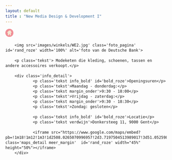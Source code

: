 ```yaml
---
layout: default
title : "New Media Design & Development I"
---
```

<div class='hoofdpagina_titel' id='winkelpagina'>

</div>

<div class='homebutton_kledingwinkels'><a href="index.html" class='roze'>
        <img src="images/roze.png" height='25px'>
</a></div>

<div id="content_winkel">

</div>

<div class='container_detail'>

        <img src='images/winkels/WE2.jpg' class='foto_pagina' id='rand_roze' width='100%' alt='foto van de Deutsche Bank'>

        <p class='tekst'> Modeketen die kleding, schoenen, tassen en andere accessoires verkoopt.</p>

        <div class='info_detail'>        
                <p class='tekst info_bold' id='bold_roze'>Openingsuren</p>
                <p class='tekst'>Maandag - donderdag:</p> 
                <p class='tekst margin_onder'>9:30 - 18:00</p>
                <p class='tekst'>Vrijdag - zaterdag:</p> 
                <p class='tekst margin_onder'>9:30 - 18:30</p>
                <p class='tekst'>Zondag: gesloten</p>
                
                <p class='tekst info_bold' id='bold_roze'>Locatie</p>
                <p class='tekst verdwijn'>Donkersteeg 11, 9000 Gent</p>

                <iframe src="https://www.google.com/maps/embed?pb=!1m18!1m12!1m3!1d2508.0265070996957!2d3.7197504513989017!3d51.052598351574396!2m3!1f0!2f0!3f0!3m2!1i1024!2i768!4f13.1!3m3!1m2!1s0x47c37146a6cc600d%3A0x3b2beaa5ed38e024!2sWE+Store!5e0!3m2!1snl!2sbe!4v1482423910700" class='maps_detail meer_margin'  id='rand_roze' width="45%" height="50%"></iframe>
        </div>
</div>

<script src="js/winkel.js"></script>



